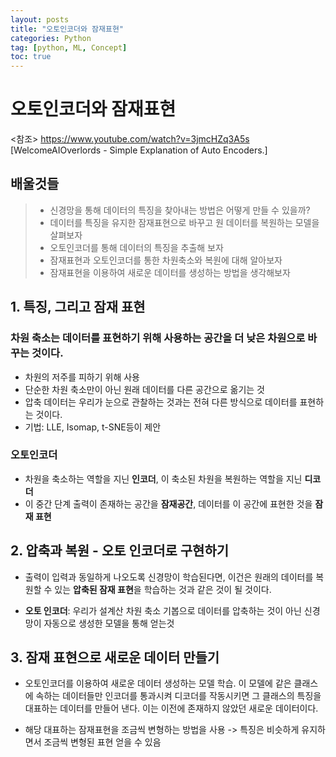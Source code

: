 ```yaml
---
layout: posts
title: "오토인코더와 잠재표현"
categories: Python
tag: [python, ML, Concept]
toc: true
---
```


# 오토인코더와 잠재표현

<참조> https://www.youtube.com/watch?v=3jmcHZq3A5s [WelcomeAIOverlords - Simple Explanation of Auto Encoders.]

## 배울것들

> - 신경망을 통해 데이터의 특징을 찾아내는 방법은 어떻게 만들 수 있을까?
> - 데이터를 특징을 유지한 잠재표현으로 바꾸고 원 데이터를 복원하는 모델을 살펴보자
> - 오토인코더를 통해 데이터의 특징을 추출해 보자
> - 잠재표현과 오토인코더를 통한 차원축소와 복원에 대해 알아보자
> - 잠재표현을 이용하여 새로운 데이터를 생성하는 방법을 생각해보자

## 1. 특징, 그리고 잠재 표현

### **차원 축소는 데이터를 표현하기 위해 사용하는 공간을 더 낮은 차원으로 바꾸는 것이다.**

- 차원의 저주를 피하기 위해 사용
- 단순한 차원 축소만이 아닌 원래 데이터를 다른 공간으로 옮기는 것
- 압축 데이터는 우리가 눈으로 관찰하는 것과는 전혀 다른 방식으로 데이터를 표현하는 것이다.
- 기법: LLE, Isomap, t-SNE등이 제안

### 오토인코더

- 차원을 축소하는 역할을 지닌 **인코더**, 이 축소된 차원을 복원하는 역할을 지닌 **디코더**
- 이 중간 단계 출력이 존재하는 공간을 **잠재공간**, 데이터를 이 공간에 표현한 것을 **잠재 표현**

## 2. 압축과 복원 - 오토 인코더로 구현하기

- 출력이 입력과 동일하게 나오도록 신경망이 학습된다면, 이건은 원래의 데이터를 복원할 수 있는 **압축된 잠재 표현**을 학습하는 것과 같은 것이 될 것이다.

- **오토 인코더**: 우리가 설계산 차원 축소 기봅으로 데이터를 압축하는 것이 아닌 신경망이 자동으로 생성한 모델을 통해 얻는것

## 3. 잠재 표현으로 새로운 데이터 만들기

- 오토인코더를 이용하여 새로운 데이터 생성하는 모델 학습. 이 모델에 같은 클래스에 속하는 데이터들만 인코더를 통과시켜 디코더를 작동시키면 그 클래스의 특징을 대표하는 데이터를 만들어 낸다. 이는 이전에 존재하지 않았던 새로운 데이터이다.

- 해당 대표하는 잠재표현을 조금씩 변형하는 방법을 사용 -> 특징은 비슷하게 유지하면서 조금씩 변형된 표현 얻을 수 있음
